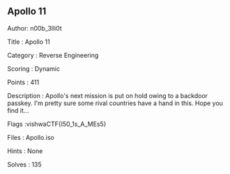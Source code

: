 ## Apollo 11

Author: n00b_3lli0t

Title : Apollo 11	

Category : Reverse Engineering

Scoring : Dynamic

Points : 411

Description : Apollo's next mission is put on hold owing to a backdoor passkey. I'm pretty sure some rival countries have a hand in this. 
 Hope you find it...

Flags :vishwaCTF{I50_1s_A_MEs5}

Files : Apollo.iso

Hints : None

Solves : 135

